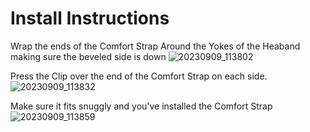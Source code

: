# Install Instructions
Wrap the ends of the Comfort Strap Around the Yokes of the Heaband making sure the beveled side is down
![20230909_113802](https://github.com/CapraAudio/CapraStrapra-Hifiman/assets/122894651/7939391b-88bb-4765-9acc-11bc64145036)

Press the Clip over the end of the Comfort Strap on each side.
![20230909_113832](https://github.com/CapraAudio/CapraStrapra-Hifiman/assets/122894651/185cc8a8-b3ea-421d-ae64-7caf5a0f3e02)

Make sure it fits snuggly and you've installed the Comfort Strap
![20230909_113859](https://github.com/CapraAudio/CapraStrapra-Hifiman/assets/122894651/9598c45a-33d6-4795-93c3-e980afa85f9a)

